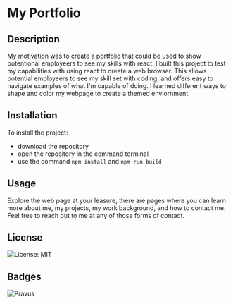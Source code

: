 # My Portfolio

## Description

My motivation was to create a portfolio that could be used to show potentional employeers to see my skills with react. I built this project to test my capabilities with using react to create a web browser. This allows potential employeers to see my skill set with coding, and offers easy to navigate examples of what I'm capable of doing. I learned different ways to shape and color my webpage to create a themed enviornment.

## Installation

To install the project:

- download the repository
- open the repository in the command terminal
- use the command ```npm install``` and ```npm run build```



## Usage

Explore the web page at your leasure, there are pages where you can learn more about me, my projects, my work background, and how to contact me. Feel free to reach out to me at any of those forms of contact.

## License

![License: MIT](https://img.shields.io/badge/License-MIT-yellow.svg)

## Badges

![Pravus](https://img.shields.io/badge/Pravus-Codes?style=plastic&logo=Github&labelColor=black&color=purple)
